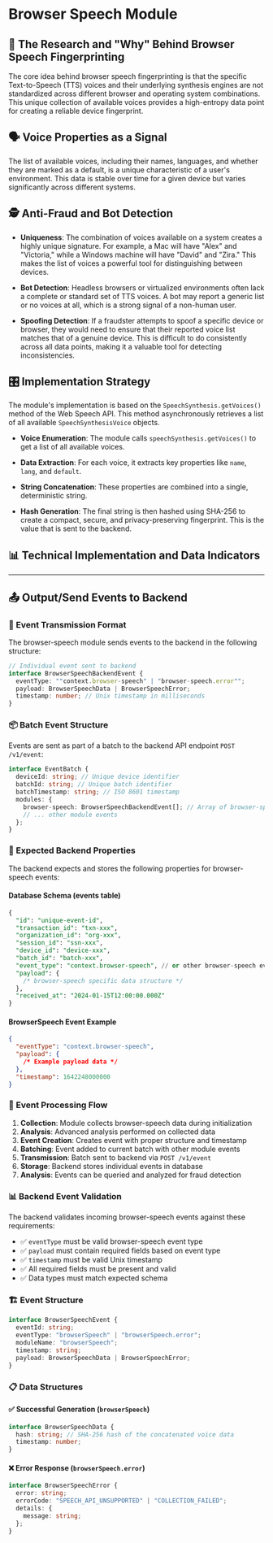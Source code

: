 # Browser Speech Module

## 🔬 The Research and "Why" Behind Browser Speech Fingerprinting

The core idea behind browser speech fingerprinting is that the specific Text-to-Speech (TTS) voices and their underlying synthesis engines are not standardized across different browser and operating system combinations. This unique collection of available voices provides a high-entropy data point for creating a reliable device fingerprint.

## 🗣️ Voice Properties as a Signal

The list of available voices, including their names, languages, and whether they are marked as a default, is a unique characteristic of a user's environment. This data is stable over time for a given device but varies significantly across different systems.

## 🕵️ Anti-Fraud and Bot Detection

- **Uniqueness**: The combination of voices available on a system creates a highly unique signature. For example, a Mac will have "Alex" and "Victoria," while a Windows machine will have "David" and "Zira." This makes the list of voices a powerful tool for distinguishing between devices.

- **Bot Detection**: Headless browsers or virtualized environments often lack a complete or standard set of TTS voices. A bot may report a generic list or no voices at all, which is a strong signal of a non-human user.

- **Spoofing Detection**: If a fraudster attempts to spoof a specific device or browser, they would need to ensure that their reported voice list matches that of a genuine device. This is difficult to do consistently across all data points, making it a valuable tool for detecting inconsistencies.

## 🎛️ Implementation Strategy

The module's implementation is based on the `SpeechSynthesis.getVoices()` method of the Web Speech API. This method asynchronously retrieves a list of all available `SpeechSynthesisVoice` objects.

- **Voice Enumeration**: The module calls `speechSynthesis.getVoices()` to get a list of all available voices.

- **Data Extraction**: For each voice, it extracts key properties like `name`, `lang`, and `default`.

- **String Concatenation**: These properties are combined into a single, deterministic string.

- **Hash Generation**: The final string is then hashed using SHA-256 to create a compact, secure, and privacy-preserving fingerprint. This is the value that is sent to the backend.

## 📊 Technical Implementation and Data Indicators

---

## 📤 Output/Send Events to Backend

### 🚀 Event Transmission Format

The browser-speech module sends events to the backend in the following structure:

```typescript
// Individual event sent to backend
interface BrowserSpeechBackendEvent {
  eventType: ""context.browser-speech" | "browser-speech.error"";
  payload: BrowserSpeechData | BrowserSpeechError;
  timestamp: number; // Unix timestamp in milliseconds
}
```

### 📦 Batch Event Structure

Events are sent as part of a batch to the backend API endpoint `POST /v1/event`:

```typescript
interface EventBatch {
  deviceId: string; // Unique device identifier
  batchId: string; // Unique batch identifier
  batchTimestamp: string; // ISO 8601 timestamp
  modules: {
    browser-speech: BrowserSpeechBackendEvent[]; // Array of browser-speech events
    // ... other module events
  };
}
```

### 🎯 Expected Backend Properties

The backend expects and stores the following properties for browser-speech events:

#### Database Schema (events table)
```sql
{
  "id": "unique-event-id",
  "transaction_id": "txn-xxx",
  "organization_id": "org-xxx", 
  "session_id": "ssn-xxx",
  "device_id": "device-xxx",
  "batch_id": "batch-xxx",
  "event_type": "context.browser-speech", // or other browser-speech event types
  "payload": {
    /* browser-speech specific data structure */
  },
  "received_at": "2024-01-15T12:00:00.000Z"
}
```

#### BrowserSpeech Event Example
```json
{
  "eventType": "context.browser-speech",
  "payload": {
    /* Example payload data */
  },
  "timestamp": 1642248000000
}
```

### 🔄 Event Processing Flow

1. **Collection**: Module collects browser-speech data during initialization
2. **Analysis**: Advanced analysis performed on collected data
3. **Event Creation**: Creates event with proper structure and timestamp
4. **Batching**: Event added to current batch with other module events
5. **Transmission**: Batch sent to backend via `POST /v1/event`
6. **Storage**: Backend stores individual events in database
7. **Analysis**: Events can be queried and analyzed for fraud detection

### 📊 Backend Event Validation

The backend validates incoming browser-speech events against these requirements:

- ✅ `eventType` must be valid browser-speech event type
- ✅ `payload` must contain required fields based on event type
- ✅ `timestamp` must be valid Unix timestamp
- ✅ All required fields must be present and valid
- ✅ Data types must match expected schema


### 🏗️ Event Structure

```typescript
interface BrowserSpeechEvent {
  eventId: string;
  eventType: "browserSpeech" | "browserSpeech.error";
  moduleName: "browserSpeech";
  timestamp: string;
  payload: BrowserSpeechData | BrowserSpeechError;
}
```

### 📋 Data Structures

#### ✅ Successful Generation (`browserSpeech`)

```typescript
interface BrowserSpeechData {
  hash: string; // SHA-256 hash of the concatenated voice data
  timestamp: number;
}
```

#### ❌ Error Response (`browserSpeech.error`)

```typescript
interface BrowserSpeechError {
  error: string;
  errorCode: "SPEECH_API_UNSUPPORTED" | "COLLECTION_FAILED";
  details: {
    message: string;
  };
}
```
